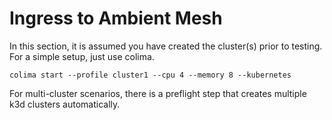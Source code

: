 # Ingress to Ambient Mesh
In this section, it is assumed you have created the cluster(s) prior to testing.  For a simple setup, just use colima.

```
colima start --profile cluster1 --cpu 4 --memory 8 --kubernetes
```

For multi-cluster scenarios, there is a preflight step that creates multiple k3d clusters automatically.